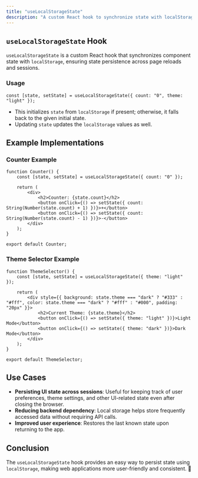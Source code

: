 ```yaml
---
title: "useLocalStorageState"
description: "A custom React hook to synchronize state with localStorage."
---
```


## `useLocalStorageState` Hook

`useLocalStorageState` is a custom React hook that synchronizes component state with `localStorage`, ensuring state persistence across page reloads and sessions.

### **Usage**
```tsx
const [state, setState] = useLocalStorageState({ count: "0", theme: "light" });
```
- This initializes `state` from `localStorage` if present; otherwise, it falls back to the given initial state.
- Updating `state` updates the `localStorage` values as well.

## **Example Implementations**

### **Counter Example**

```tsx live
function Counter() {
    const [state, setState] = useLocalStorageState({ count: "0" });

    return (
        <div>
            <h2>Counter: {state.count}</h2>
            <button onClick={() => setState({ count: String(Number(state.count) + 1) })}>+</button>
            <button onClick={() => setState({ count: String(Number(state.count) - 1) })}>-</button>
        </div>
    );
}

export default Counter;
```

### **Theme Selector Example**

```tsx live
function ThemeSelector() {
    const [state, setState] = useLocalStorageState({ theme: "light" });

    return (
        <div style={{ background: state.theme === "dark" ? "#333" : "#fff", color: state.theme === "dark" ? "#fff" : "#000", padding: "20px" }}>
            <h2>Current Theme: {state.theme}</h2>
            <button onClick={() => setState({ theme: "light" })}>Light Mode</button>
            <button onClick={() => setState({ theme: "dark" })}>Dark Mode</button>
        </div>
    );
}

export default ThemeSelector;
```

## **Use Cases**
- **Persisting UI state across sessions**: Useful for keeping track of user preferences, theme settings, and other UI-related state even after closing the browser.
- **Reducing backend dependency**: Local storage helps store frequently accessed data without requiring API calls.
- **Improved user experience**: Restores the last known state upon returning to the app.

## **Conclusion**
The `useLocalStorageState` hook provides an easy way to persist state using `localStorage`, making web applications more user-friendly and consistent. 🚀

